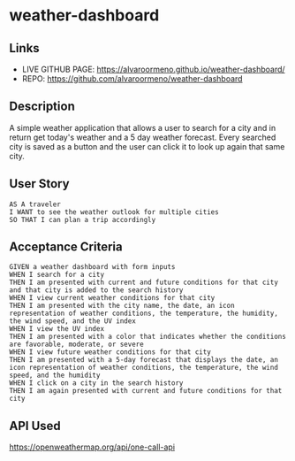 # weather-dashboard

## Links
- LIVE GITHUB PAGE: https://alvaroormeno.github.io/weather-dashboard/
- REPO: https://github.com/alvaroormeno/weather-dashboard

## Description
A simple weather application that allows a user to search for a city and in return get today's weather and a 5 day weather forecast. Every searched city is saved as a button and the user can click it to look up again that same city. 

## User Story
```
AS A traveler
I WANT to see the weather outlook for multiple cities
SO THAT I can plan a trip accordingly
```

## Acceptance Criteria
```
GIVEN a weather dashboard with form inputs
WHEN I search for a city
THEN I am presented with current and future conditions for that city and that city is added to the search history
WHEN I view current weather conditions for that city
THEN I am presented with the city name, the date, an icon representation of weather conditions, the temperature, the humidity, the wind speed, and the UV index
WHEN I view the UV index
THEN I am presented with a color that indicates whether the conditions are favorable, moderate, or severe
WHEN I view future weather conditions for that city
THEN I am presented with a 5-day forecast that displays the date, an icon representation of weather conditions, the temperature, the wind speed, and the humidity
WHEN I click on a city in the search history
THEN I am again presented with current and future conditions for that city
```
## API Used

https://openweathermap.org/api/one-call-api